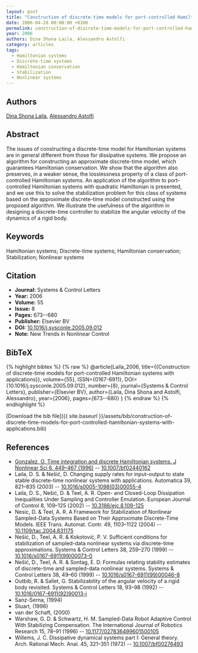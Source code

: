 ```yaml
---
layout: post
title: "Construction of discrete-time models for port-controlled Hamiltonian systems with applications"
date: 2006-04-28 00:00:00 +0100
permalink: construction-of-discrete-time-models-for-port-controlled-hamiltonian-systems-with-applications
year: 2006
authors: Dina Shona Laila, Alessandro Astolfi
category: articles
tags:
  - Hamiltonian systems
  - Discrete-time systems
  - Hamiltonian conservation
  - Stabilization
  - Nonlinear systems
---
```

 
## Authors
[Dina Shona Laila](authors/dina-shona-laila), [Alessandro Astolfi](authors/alessandro-astolfi)
 
## Abstract
The issues of constructing a discrete-time model for Hamiltonian systems are in general different from those for dissipative systems. We propose an algorithm for constructing an approximate discrete-time model, which guarantees Hamiltonian conservation. We show that the algorithm also preserves, in a weaker sense, the losslessness property of a class of port-controlled Hamiltonian systems. An application of the algorithm to port-controlled Hamiltonian systems with quadratic Hamiltonian is presented, and we use this to solve the stabilization problem for this class of systems based on the approximate discrete-time model constructed using the proposed algorithm. We illustrate the usefulness of the algorithm in designing a discrete-time controller to stabilize the angular velocity of the dynamics of a rigid body.
 
## Keywords
Hamiltonian systems; Discrete-time systems; Hamiltonian conservation; Stabilization; Nonlinear systems
 
## Citation
- **Journal:** Systems &amp; Control Letters
- **Year:** 2006
- **Volume:** 55
- **Issue:** 8
- **Pages:** 673--680
- **Publisher:** Elsevier BV
- **DOI:** [10.1016/j.sysconle.2005.09.012](https://doi.org/10.1016/j.sysconle.2005.09.012)
- **Note:** New Trends in Nonlinear Control
 
## BibTeX
{% highlight bibtex %}
{% raw %}
@article{Laila_2006,
  title={{Construction of discrete-time models for port-controlled Hamiltonian systems with applications}},
  volume={55},
  ISSN={0167-6911},
  DOI={10.1016/j.sysconle.2005.09.012},
  number={8},
  journal={Systems &amp; Control Letters},
  publisher={Elsevier BV},
  author={Laila, Dina Shona and Astolfi, Alessandro},
  year={2006},
  pages={673--680}
}
{% endraw %}
{% endhighlight %}
 
[Download the bib file]({{ site.baseurl }}/assets/bib/construction-of-discrete-time-models-for-port-controlled-hamiltonian-systems-with-applications.bib)
 
## References
- [Gonzalez, O. Time integration and discrete Hamiltonian systems. J Nonlinear Sci 6, 449–467 (1996)](time-integration-and-discrete-hamiltonian-systems) -- [10.1007/bf02440162](https://doi.org/10.1007/bf02440162)
- Laila, D. S. & Nešić, D. Changing supply rates for input–output to state stable discrete-time nonlinear systems with applications. Automatica 39, 821–835 (2003) -- [10.1016/s0005-1098(03)00055-4](https://doi.org/10.1016/s0005-1098(03)00055-4)
- Laila, D. S., Nešić, D. & Teel, A. R. Open- and Closed-Loop Dissipation Inequalities Under Sampling and Controller Emulation. European Journal of Control 8, 109–125 (2002) -- [10.3166/ejc.8.109-125](https://doi.org/10.3166/ejc.8.109-125)
- Nesic, D. & Teel, A. R. A Framework for Stabilization of Nonlinear Sampled-Data Systems Based on Their Approximate Discrete-Time Models. IEEE Trans. Automat. Contr. 49, 1103–1122 (2004) -- [10.1109/tac.2004.831175](https://doi.org/10.1109/tac.2004.831175)
- Nešić, D., Teel, A. R. & Kokotović, P. V. Sufficient conditions for stabilization of sampled-data nonlinear systems via discrete-time approximations. Systems &amp; Control Letters 38, 259–270 (1999) -- [10.1016/s0167-6911(99)00073-0](https://doi.org/10.1016/s0167-6911(99)00073-0)
- Nešić, D., Teel, A. R. & Sontag, E. D. Formulas relating stability estimates of discrete-time and sampled-data nonlinear systems. Systems &amp; Control Letters 38, 49–60 (1999) -- [10.1016/s0167-6911(99)00046-8](https://doi.org/10.1016/s0167-6911(99)00046-8)
- Outbib, R. & Sallet, G. Stabilizability of the angular velocity of a rigid body revisited. Systems &amp; Control Letters 18, 93–98 (1992) -- [10.1016/0167-6911(92)90013-i](https://doi.org/10.1016/0167-6911(92)90013-i)
- Sanz-Serna, (1994)
- Stuart, (1996)
- van der Schaft, (2000)
- Warshaw, G. D. & Schwartz, H. M. Sampled-Data Robot Adaptive Control With Stabilizing Compensation. The International Journal of Robotics Research 15, 78–91 (1996) -- [10.1177/027836499601500105](https://doi.org/10.1177/027836499601500105)
- Willems, J. C. Dissipative dynamical systems part I: General theory. Arch. Rational Mech. Anal. 45, 321–351 (1972) -- [10.1007/bf00276493](https://doi.org/10.1007/bf00276493)

